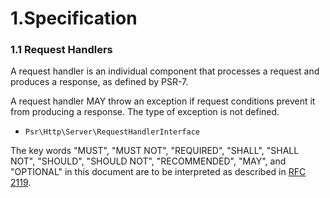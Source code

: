 # 1.Specification
### 1.1 Request Handlers


A request handler is an individual component that processes a request and produces a response, as defined by PSR-7.


A request handler MAY throw an exception if request conditions prevent it from producing a response. The type of exception is not defined.



* `Psr\Http\Server\RequestHandlerInterface`


The key words "MUST", "MUST NOT", "REQUIRED", "SHALL", "SHALL NOT", "SHOULD", "SHOULD NOT", "RECOMMENDED", "MAY", and "OPTIONAL" in this document are to be interpreted as described in [RFC 2119](https://datatracker.ietf.org/doc/html/rfc2119).